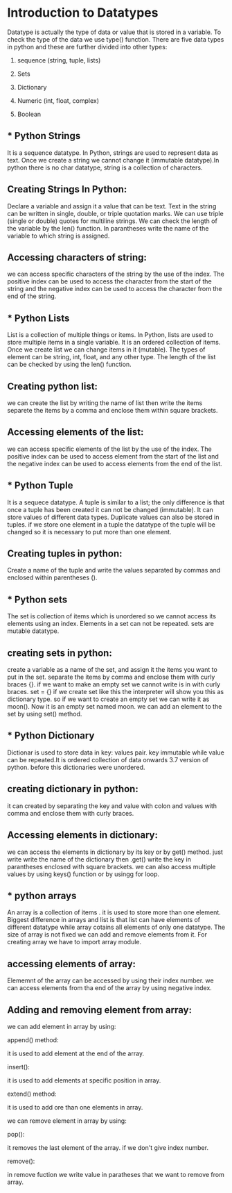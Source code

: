 
# Introduction to Datatypes
Datatype is actually the type of data or value that is stored in a variable. To check the type of the data we use type() function. There are five data types in python and these are further divided into other types:

1. sequence (string, tuple, lists)

2. Sets

3. Dictionary

4. Numeric (int, float, complex)

5. Boolean




##  * Python Strings

It is a sequence datatype. In Python, strings are used to represent data as text. Once we create a string we cannot change it (immutable datatype).In python there is no char datatype, string is a collection of characters.
##  Creating Strings In Python:
Declare a variable and assign it a value that can be text. Text in the string can be written in single, double, or triple quotation marks.
We can use triple (single or double) quotes for multiline strings. We can check the length of the variable by the len() function. In parantheses write the name of the variable to which string is assigned. 

## Accessing characters of string:
we can access specific characters of the string by the use of the index. The positive index can be used to access the character from the start of the string and the negative index can be used to access the character from the end of the string. 
## * Python Lists
List is a collection of multiple things or items. In Python, lists are used to store multiple items in a single variable. It is an ordered collection of items. Once we create list we can change items in it (mutable). The types of element can be string, int, float, and any other type. The length of the list can be checked by using the len() function.

## Creating python list:
we can create the list by writing the name of list then write the items separete the items by a comma and enclose them within square brackets.

## Accessing elements of the list:
we can access specific elements of the list by the use of the index. The positive index can be used to access element from the start of the list and the negative index can be used to access elements from the end of the list. 
## * Python Tuple
It is a sequece datatype. A tuple is similar to a list; the only difference is that once a tuple has been created it can not be changed (immutable).
It can store values of different data types. Duplicate values can also be stored in tuples. if we store one element in a tuple the datatype of the tuple will be changed so it is necessary to put more than one element.

## Creating tuples in python:
Create a name of the tuple and write the values separated by commas and enclosed within parentheses (). 
## * Python sets
The set is collection of items which is unordered so we cannot access its elements using an index. Elements in a set can not be repeated. sets are mutable datatype.

## creating sets in python:
create a variable as a name of the set, and assign it the items you want to put in the set. separate the items by comma and enclose them with curly braces {}. 
if we want to make an empty set we cannot write is in with curly braces. set = {} if we create set like this the interpreter will show you this as dictionary type. so if we want to create an empty set we can write it as moon(). Now it is an empty set named moon. we can add an element to the set by using set() method.


## * Python Dictionary
Dictionar is used to store data in key: values pair. key immutable while value can be repeated.It is ordered collection of data onwards 3.7 version of python. before this dictionaries were unordered. 
## creating dictionary in python:
it can created by separating the key and value with colon and values with comma and enclose them with curly braces.
## Accessing elements in dictionary:
we can access the elements in dictionary by its key or by get() method. just write write the name of the dictionary then .get() write the key in parantheses enclosed with square brackets.
we can also access multiple values by using keys() function or by usingg for loop.


## * python arrays
An array is a collection of items . it is used to store more than one element. Biggest difference in arrays and list is that list can have elements of different datatype while array cotains all elements of only one datatype. The size of array is not fixed we can add and remove elements from it.
For creating array we have to import array module.
## accessing elements of array:
Elememnt of the array can be accessed by using their index number. we can access elements from tha end of the array by using negative index.
## Adding and removing element from array:

we can add element in array by using:

append() method:

it is used to add element at the end of the array.

insert():

it is used to add elements at specific position in array.

extend() method:

it is used to add ore than one elements in array.

we can remove element in array by using:

pop():

it removes the last element of the array. if we don't give index number.

remove():

in remove fuction we write value in paratheses that we want to remove from array.







